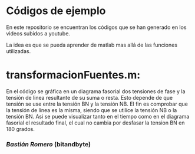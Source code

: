 # Códigos de ejemplo
 
En este repositorio se encuentran los códigos que se han generado en los videos subidos a youtube.

La idea es que se pueda aprender de matlab mas allá de las funciones utilizadas.

# transformacionFuentes.m:

En el código se gráfica en un diagrama fasorial dos tensiones de fase y la tensión de linea resultante de su suma o resta. Esto depende de que tensión se use entre la tensión BN y la tensión NB. El fin es comprobar que la tensión de linea es la misma, siendo que se utilice la tensión NB o la tensión BN. Asi se puede visualizar tanto en el tiempo como en el diagrama fasorial el resultado final, el cual no cambia por desfasar la tension BN en 180 grados.

### _Bastián Romero_ (bitandbyte)
